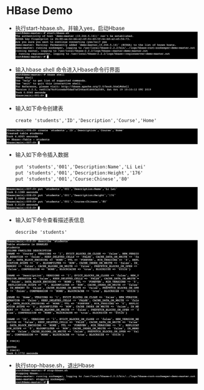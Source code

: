 # HBase Demo

- 执行start-hbase.sh，并输入yes，启动Hbase
![Start Hbase](../images/hbase-start.png "启动Hbase")

- 输入hbase shell 命令进入Hbase命令行界面
![Hbase Shell](../images/hbase-shell.png "进入Hbase Shell")

- 输入如下命令创建表

    ```mysql
    create 'students','ID','Description','Course','Home'
    ```
![Hbase Create Table](../images/hbase-create.png "创建表")

- 输入如下命令插入数据

    ```mysql
    put 'students','001','Description:Name','Li Lei'
    put 'students','001','Description:Height','176'
    put 'students','001','Course:Chinese','80'
    ```
![Hbase Put Data](../images/hbase-put.png "插入数据")

- 输入如下命令查看描述表信息

    ```mysql
    describe 'students'
    ```
![Hbase Describe Table](../images/hbase-describe.png "查看表信息")

- 执行stop-hbase.sh，退出Hbase
![Stop Hbase](../images/hbase-stop.png "退出Hbase")
